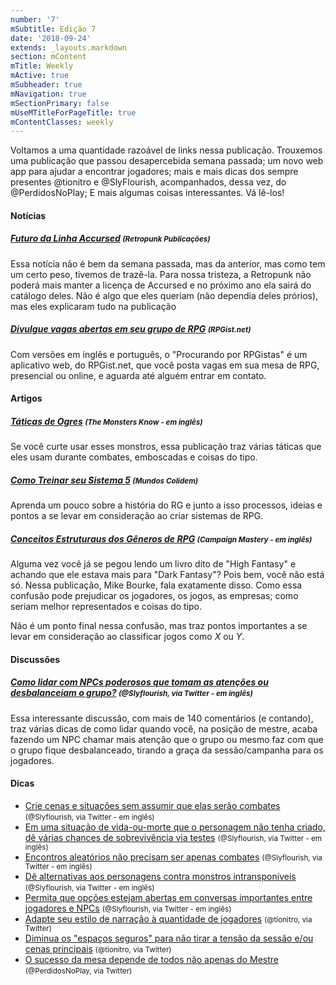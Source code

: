 ```yaml
---
number: '7'
mSubtitle: Edição 7
date: '2018-09-24'
extends: _layouts.markdown
section: mContent
mTitle: Weekly
mActive: true
mSubheader: true
mNavigation: true
mSectionPrimary: false
mUseMTitleForPageTitle: true
mContentClasses: weekly
---
```


Voltamos a uma quantidade razoável de links nessa publicação. Trouxemos uma publicação que passou desapercebida semana passada; um novo web app para ajudar a encontrar jogadores; mais e mais dicas dos sempre presentes @tionitro e @SlyFlourish, acompanhados, dessa vez, do @PerdidosNoPlay; E mais algumas coisas interessantes. Vá lê-los! 

#### Notícias

##### [Futuro da Linha Accursed] <small>(Retropunk Publicações)</small>

Essa notícia não é bem da semana passada, mas da anterior, mas como tem um certo peso, tivemos de trazê-la. Para nossa tristeza, a Retropunk não poderá mais manter a licença de Accursed e no próximo ano ela sairá do catálogo deles. Não é algo que eles queriam (não dependia deles prórios), mas eles explicaram tudo na publicação

##### [Divulgue vagas abertas em seu grupo de RPG] <small>(RPGist.net)</small>

Com versões em inglês e português, o "Procurando por RPGistas" é um aplicativo web, do RPGist.net, que você posta vagas em sua mesa de RPG, presencial ou online, e aguarda até alguém entrar em contato.

#### Artigos

##### [Táticas de Ogres]  <small>(The Monsters Know - em inglês)</small>

Se você curte usar esses monstros, essa publicação traz várias táticas que eles usam durante combates, emboscadas e coisas do tipo.

##### [Como Treinar seu Sistema 5] <small>(Mundos Colidem)</small>

Aprenda um pouco sobre a história do RG e junto a isso processos, ideias e pontos a se levar em consideração ao criar sistemas de RPG.

##### [Conceitos Estruturaus dos Gêneros de RPG]  <small>(Campaign Mastery - em inglês)</small>

Alguma vez você já se pegou lendo um livro dito de "High Fantasy" e achando que ele estava mais para "Dark Fantasy"? Pois bem, você não está só. Nessa publicação,  Mike Bourke, fala exatamente disso. Como essa confusão pode prejudicar os jogadores, os jogos, as empresas; como seriam melhor representados e coisas do tipo. 

Não é um ponto final nessa confusão, mas traz pontos importantes a se levar em consideração ao classificar jogos como *X* ou *Y*.

#### Discussões

##### [Como lidar com NPCs poderosos que tomam as atenções ou desbalanceiam o grupo?] <small>(@Slyflourish, via Twitter - em inglês)</small>

Essa interessante discussão, com mais de 140 comentários (e contando), traz várias dicas de como lidar quando você, na posição de mestre, acaba fazendo um NPC chamar mais atenção que o grupo ou mesmo faz com que o grupo fique desbalanceado, tirando a graça da sessão/campanha para os jogadores.

#### Dicas

- [Crie cenas e situações sem assumir que elas serão combates] <small>(@Slyflourish, via Twitter - em inglês)</small>
- [Em uma situação de vida-ou-morte que o personagem não tenha criado, dê várias chances de sobrevivência via testes] <small>(@Slyflourish, via Twitter - em inglês)</small>
- [Encontros aleatórios não precisam ser apenas combates] <small>(@Slyflourish, via Twitter - em inglês)</small>
- [Dê alternativas aos personagens contra monstros intransponíveis] <small>(@Slyflourish, via Twitter - em inglês)</small>
- [Permita que opções estejam abertas em conversas importantes entre jogadores e NPCs] <small>(@Slyflourish, via Twitter - em inglês)</small>
- [Adapte seu estilo de narração à quantidade de jogadores] <small>(@tionitro, via Twitter)</small>
- [Diminua os "espaços seguros" para não tirar a tensão da sessão e/ou cenas principais]  <small>(@tionitro, via Twitter)</small>
- [O sucesso da mesa depende de todos não apenas do Mestre] <small>(@PerdidosNoPlay, via Twitter)</small>

[Crie cenas e situações sem assumir que elas serão combates]: https://twitter.com/SlyFlourish/status/1045728650430230528
[Em uma situação de vida-ou-morte que o personagem não tenha criado, dê várias chances de sobrevivência via testes]: https://twitter.com/SlyFlourish/status/1045366260144300032
[Encontros aleatórios não precisam ser apenas combates]: https://twitter.com/SlyFlourish/status/1044987705086693376
[Dê alternativas aos personagens contra monstros intransponíveis]: https://twitter.com/SlyFlourish/status/1044610231416885248
[Como lidar com NPCs poderosos que tomam as atenções ou desbalanceiam o grupo?]: https://twitter.com/SlyFlourish/status/1044363466818097153
[Permita que opções estejam abertas em conversas importantes entre jogadores e NPCs]: https://twitter.com/SlyFlourish/status/1044276573896093697
[Adapte seu estilo de narração à quantidade de jogadores]: https://twitter.com/tionitro/status/1045774245341659137
[O sucesso da mesa depende de todos não apenas do Mestre]: https://twitter.com/PerdidosNoPlay/status/1045780184492732416
[Diminua os "espaços seguros" para não tirar a tensão da sessão e/ou cenas principais]: https://twitter.com/tionitro/status/1044931428293775360
[Futuro da Linha Accursed]: http://retropunk.net/editora/futuro-da-linha-accursed/
[Divulgue vagas abertas em seu grupo de RPG]: https://lfg.rpgist.net
[Táticas de Ogres]: http://themonstersknow.com/ogre-tactics/
[Como Treinar seu Sistema 5]: https://mundoscolidem.com.br/como-treinar-seu-sistema-5/
[Conceitos Estruturaus dos Gêneros de RPG]: http://www.campaignmastery.com/blog/structural-concepts-of-genre/
